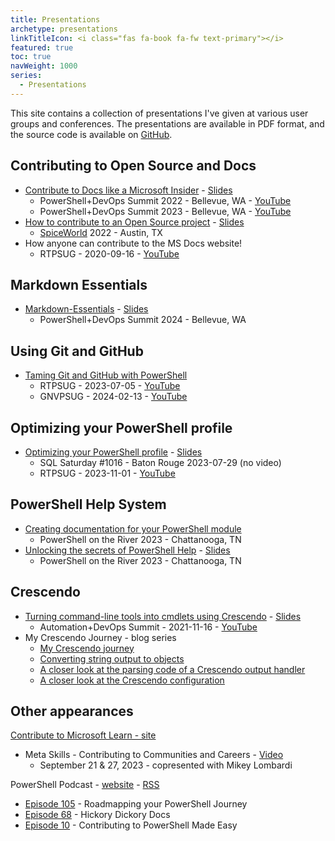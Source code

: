 ```yaml
---
title: Presentations
archetype: presentations
linkTitleIcon: <i class="fas fa-book fa-fw text-primary"></i>
featured: true
toc: true
navWeight: 1000
series:
  - Presentations
---
```

<!-- markdownlint-disable MD041 MD033 -->

This site contains a collection of presentations I've given at various user groups and conferences.
The presentations are available in PDF format, and the source code is available on [GitHub][16].

## Contributing to Open Source and Docs

- [Contribute to Docs like a Microsoft Insider][01] - [<i class="far fa-file-pdf"></i> Slides][07]
  - PowerShell+DevOps Summit 2022 - Bellevue, WA - [<i class="fab fa-youtube"></i> YouTube][25]
  - PowerShell+DevOps Summit 2023 - Bellevue, WA - [<i class="fab fa-youtube"></i> YouTube][29]
- [How to contribute to an Open Source project][04] - [<i class="far fa-file-pdf"></i> Slides][cc]
  - [SpiceWorld][22] 2022 - Austin, TX
- How anyone can contribute to the MS Docs website!
  - RTPSUG - 2020-09-16 - [<i class="fab fa-youtube"></i> YouTube][23]

## Markdown Essentials

- [Markdown-Essentials][aa] - [<i class="far fa-file-pdf"></i> Slides][bb]
  - PowerShell+DevOps Summit 2024 - Bellevue, WA

## Using Git and GitHub

- [Taming Git and GitHub with PowerShell][03]
  - RTPSUG - 2023-07-05 - [<i class="fab fa-youtube"></i> YouTube][24]
  - GNVPSUG - 2024-02-13 - [<i class="fab fa-youtube"></i> YouTube][28]

## Optimizing your PowerShell profile

- [Optimizing your PowerShell profile][06] - [<i class="far fa-file-pdf"></i> Slides][10]
  - SQL Saturday #1016 - Baton Rouge 2023-07-29 (no video)
  - RTPSUG - 2023-11-01 - [<i class="fab fa-youtube"></i> YouTube][27]

## PowerShell Help System

- [Creating documentation for your PowerShell module][17]
  - PowerShell on the River 2023 - Chattanooga, TN
- [Unlocking the secrets of PowerShell Help][05] - [<i class="far fa-file-pdf"></i> Slides][09]
  - PowerShell on the River 2023 - Chattanooga, TN

## Crescendo

- [Turning command-line tools into cmdlets using Crescendo][02] - [<i class="far fa-file-pdf"></i> Slides][08]
  - Automation+DevOps Summit - 2021-11-16 - [<i class="fab fa-youtube"></i> YouTube][26]
- My Crescendo Journey - blog series
  - [My Crescendo journey][14]
  - [Converting string output to objects][13]
  - [A closer look at the parsing code of a Crescendo output handler][12]
  - [A closer look at the Crescendo configuration][11]

## Other appearances

[Contribute to Microsoft Learn - site][31]

- Meta Skills - Contributing to Communities and Careers - [<i class="fa-solid fa-play"></i> Video][30]
  -	September 21 & 27, 2023 - copresented with Mikey Lombardi

PowerShell Podcast - [website][18] - [RSS][15]

- [Episode 105][21] - Roadmapping your PowerShell Journey
- [Episode 68][20] - Hickory Dickory Docs
- [Episode 10][19] - Contributing to PowerShell Made Easy

<!-- link references -->
[01]: ./01-contributedocs/
[02]: ./07-crescendo/
[03]: ./04-github/
[04]: ./02-opensource/
[05]: ./06-pshelp/
[06]: ./05-psprofiles/
[aa]: ./03-markdown/
[07]: https://github.com/sdwheeler/seanonit/blob/main/content/downloads/contributedocs/Contribute-to-Docs-like-a-Microsoft-Insider.pdf
[08]: https://github.com/sdwheeler/seanonit/blob/main/content/downloads/crescendo/Get-more-from-your-tooling-with-Crescendo.pdf
[09]: https://github.com/sdwheeler/seanonit/blob/main/content/downloads/pshelp/Unlocking-the-secrets-of-PowerShell-Help.pdf
[10]: https://github.com/sdwheeler/seanonit/blob/main/content/downloads/psprofiles/Optimizing-Your-PowerShell-Profile.pdf
[11]: https://devblogs.microsoft.com/powershell-community/a-closer-look-at-the-crescendo-configuration/
[12]: https://devblogs.microsoft.com/powershell-community/a-closer-look-at-the-parsing-code-of-a-crescendo-output-handler/
[13]: https://devblogs.microsoft.com/powershell-community/converting-string-output-to-objects/
[14]: https://devblogs.microsoft.com/powershell-community/my-crescendo-journey/
[15]: https://feed.podbean.com/powershellpodcast/feed.xml
[16]: https://github.com/sdwheeler/presentations
[17]: https://mikefrobbins.github.io/psdocs-how-to
[18]: https://powershellpodcast.podbean.com/
[19]: https://powershellpodcast.podbean.com/e/contributing-to-powershell-made-easy-with-sean-wheeler/
[20]: https://powershellpodcast.podbean.com/e/hickory-dickory-docs/
[21]: https://powershellpodcast.podbean.com/e/roadmapping-your-powershell-journey-with-sean-wheeler/
[22]: https://www.spiceworks.com/spiceworld/
[23]: https://www.youtube.com/watch?v=0_DEB61YOMc "RTPSUG - 2020-09-16"
[24]: https://www.youtube.com/watch?v=5TPR66fFrsQ "RTPSUG - 2023-07-05"
[25]: https://www.youtube.com/watch?v=9-_VPIu6zLw "PowerShell+DevOps Summit 2022"
[26]: https://www.youtube.com/watch?v=acynivRDg7g "Crescendo"
[27]: https://www.youtube.com/watch?v=sajRAA9dkEY "RTPSUG - 2023-11-01"
[28]: https://www.youtube.com/watch?v=SuNCSbDzaow "GNVPSUG - 2023-02-13"
[29]: https://www.youtube.com/watch?v=ZQODV8krq1Q "PowerShell+DevOps Summit 2023"
[30]: https://learn-video.azurefd.net/vod/player?id=afb384b7-fd83-474d-a3f2-23dfacc127cf "MVP PGI Presentation series"
[31]: https://learn.microsoft.com/contribute/
[bb]: https://github.com/sdwheeler/seanonit/blob/main/content/downloads/markdown/Markdown-Essentials.pdf
[cc]: https://github.com/sdwheeler/seanonit/blob/main/content/downloads/opensource/How-to-contribute-to-an-Open-Source-project.pdf
